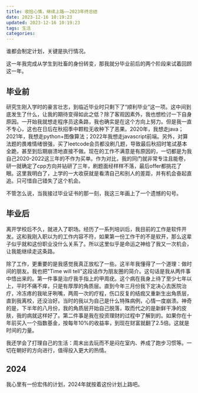 ```yaml
---
title: 收拾心情，继续上路——2023年终总结
date: 2023-12-16 10:19:23
updated: 2023-12-16 10:19:23
tags: 生活
categories:
---
```


谁都会制定计划，关键是执行情况。

这一年我完成从学生到社畜的身份转变，那我就分毕业前后的两个阶段来试着回顾这一年。

## 毕业前

研究生刚入学时的豪言壮志，到临近毕业时只剩下了“顺利毕业”这一项。这中间到底发生了什么，让我的期待变得如此之低？除了客观因素外，我也想检讨一下自身原因。一开始我就想走程序员这条路，我也确实是在这个方向上努力。但是我一直不专心，这也在日后在秋招季中颗粒无收种下了恶果。2020年，我想走java；2021年，我想走python+图像算法；2022年我想走javascript前端。另外，对算法题的畏难情绪很强，买了leetcode会员都没刷几题，导致最后秋招时笔试基本全跪，甚至到后期崩溃地直接不做。现在的工作不满意是有原因的，一切都是为我自己2020-2022这三年的不作为买单。作为对比，我的同门就非常专注且能卷，研一就确定了cpp方向并钻研了三年，刷题面经样样不落，最后offer都挑花了眼。这里我明白了，上学的一大收获就是看清自己和别人的差距，并有机会奋起直追。只可惜自己错失了这个机会。

不管怎么说，当我接过毕业证书的那一刻，我这三年画上了一个遗憾的句号。

## 毕业后

离开学校后不久，就进入了职场。经历了一系列培训后，我目前的工作是软件开发。这和我刚入职以为的工作内容不符，如果第一份工作干的不是软开，那么这辈子似乎就和这份职业没什么关系了。所以这里似乎是命运之神给了我又一次机会，让我能继续走这条路。

除了工作，更重要的是我感觉我真正放松了一些。这半年我懂得了一个道理：做时间的朋友。我也把"Time will tell"这段话作为朋友圈的简介。这句话是我从两件事中悟出来的。第一件事是治疗我手指上的甲周疣。这个病在我身上待了至少七年以上，平时不痛不痒，只是有厚厚的角质层。直到今年三月份我下定决心去医院治疗，冷冻疼的我呲牙咧嘴，两周一次的疗程，伤口反复的结痂又重新生出角质层，直到我离校，还没治好。当时的我以为自己是什么特殊病例，心情一度崩溃。神奇的是，下半年的八月份，我的角质层开始自己脱落，取而代之的是新鲜干净的皮肤，我的病就这样好了。第二件事是我在投资理财的过程中了解到的。如果你在十年前买入一个指数基金，按每年10%的收益率，到现在财富就翻了2.5倍。这就是时间的力量。

我还学会了打理自己的生活：周末出去玩而不是闷在室内、养成了跑步习惯等。一切在朝好的方向进行，值得投入更大的热情。

## 2024

我心里有一份宏伟的计划，2024年就按着这份计划上路吧。
